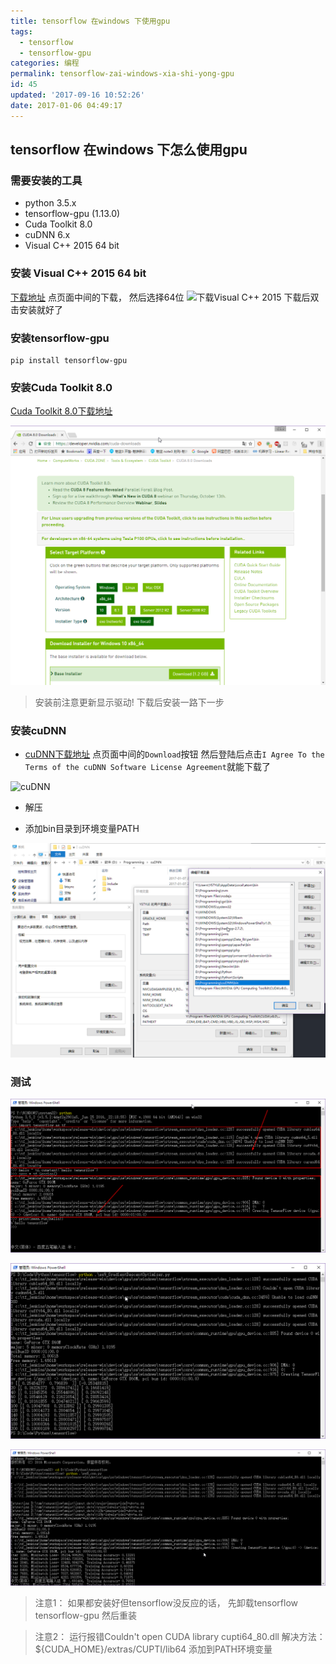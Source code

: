 ```yaml
---
title: tensorflow 在windows 下使用gpu
tags:
  - tensorflow
  - tensorflow-gpu
categories: 编程
permalink: tensorflow-zai-windows-xia-shi-yong-gpu
id: 45
updated: '2017-09-16 10:52:26'
date: 2017-01-06 04:49:17
---
```


## tensorflow 在windows 下怎么使用gpu

### 需要安装的工具
- python 3.5.x
- tensorflow-gpu (1.13.0)
- Cuda Toolkit 8.0
- cuDNN 6.x
- Visual C++ 2015 64 bit

### 安装 Visual C++ 2015 64 bit
[下载地址](https://www.microsoft.com/zh-cn/download/details.aspx?id=48145)
点页面中间的下载， 然后选择64位
![下载Visual C++ 2015](http://osloqpukl.bkt.clouddn.com/201717161118-r.png)
下载后双击安装就好了

### 安装tensorflow-gpu
```shell
pip install tensorflow-gpu
```

### 安装Cuda Toolkit 8.0
[Cuda Toolkit 8.0下载地址](https://developer.nvidia.com/cuda-downloads)

![Cuda Toolkit 8.0](/images/2017/01/chrome_2017-01-07_23-29-28.png)


>安装前注意更新显示驱动! 下载后安装一路下一步

### 安装cuDNN
- [cuDNN下载地址](https://developer.nvidia.com/cudnn) 点页面中间的`Download`按钮 然后登陆后点击`I Agree To the Terms of the cuDNN Software License Agreement`就能下载了

![cuDNN](http://osloqpukl.bkt.clouddn.com/201717271824-W.png)

- 解压

- 添加bin目录到环境变量PATH

![安装cuDNN](/images/2017/01/atom_2017-01-08_00-17-53.png)

### 测试

![测试1](/images/2017/01/powershell_2017-01-07_23-47-28.png)

![测试2](/images/2017/01/powershell_2017-01-08_00-06-02.png)

![测试3](/images/2017/01/powershell_2017-01-08_00-21-34.png)

>注意1： 如果都安装好但tensorflow没反应的话， 先卸载tensorflow tensorflow-gpu 然后重装

>注意2： 运行报错Couldn't open CUDA library cupti64_80.dll 解决方法：${CUDA_HOME}/extras/CUPTI/lib64 添加到PATH环境变量

